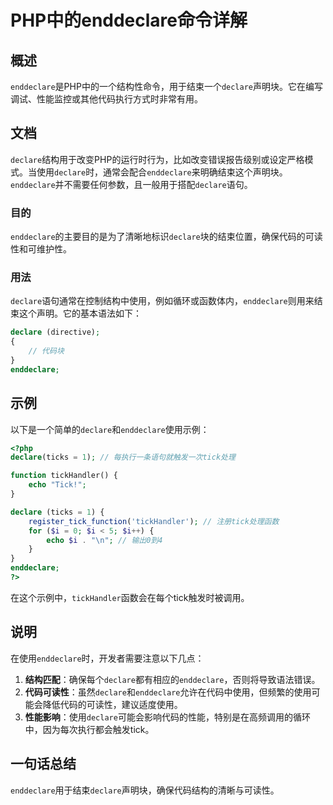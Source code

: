 <!--
Meta Description: # PHP中的enddeclare命令详解 ## 概述 `enddeclare`是PHP中的一个结构性命令，用于结束一个`declare`声明块。它在编写调试、性能监控或其他代码执行方式时非常有用。 ## 文档 `declare`结构用于改变PHP的运行时行为，比如改变错误报告级别或设定严格模式。当...
Meta Keywords: declare, enddeclare, php, tickhandler, 声明块
-->

# PHP中的enddeclare命令详解

## 概述
`enddeclare`是PHP中的一个结构性命令，用于结束一个`declare`声明块。它在编写调试、性能监控或其他代码执行方式时非常有用。

## 文档
`declare`结构用于改变PHP的运行时行为，比如改变错误报告级别或设定严格模式。当使用`declare`时，通常会配合`enddeclare`来明确结束这个声明块。`enddeclare`并不需要任何参数，且一般用于搭配`declare`语句。

### 目的
`enddeclare`的主要目的是为了清晰地标识`declare`块的结束位置，确保代码的可读性和可维护性。

### 用法
`declare`语句通常在控制结构中使用，例如循环或函数体内，`enddeclare`则用来结束这个声明。它的基本语法如下：

```php
declare (directive);
{
    // 代码块
}
enddeclare;
```

## 示例
以下是一个简单的`declare`和`enddeclare`使用示例：

```php
<?php
declare(ticks = 1); // 每执行一条语句就触发一次tick处理

function tickHandler() {
    echo "Tick!";
}

declare (ticks = 1) {
    register_tick_function('tickHandler'); // 注册tick处理函数
    for ($i = 0; $i < 5; $i++) {
        echo $i . "\n"; // 输出0到4
    }
}
enddeclare;
?>
```

在这个示例中，`tickHandler`函数会在每个tick触发时被调用。

## 说明
在使用`enddeclare`时，开发者需要注意以下几点：

1. **结构匹配**：确保每个`declare`都有相应的`enddeclare`，否则将导致语法错误。
2. **代码可读性**：虽然`declare`和`enddeclare`允许在代码中使用，但频繁的使用可能会降低代码的可读性，建议适度使用。
3. **性能影响**：使用`declare`可能会影响代码的性能，特别是在高频调用的循环中，因为每次执行都会触发tick。

## 一句话总结
`enddeclare`用于结束`declare`声明块，确保代码结构的清晰与可读性。